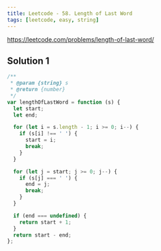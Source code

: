 ```yaml
---
title: Leetcode - 58. Length of Last Word
tags: [leetcode, easy, string]
---
```


https://leetcode.com/problems/length-of-last-word/

## Solution 1

```js
/**
 * @param {string} s
 * @return {number}
 */
var lengthOfLastWord = function (s) {
  let start;
  let end;

  for (let i = s.length - 1; i >= 0; i--) {
    if (s[i] !== ' ') {
      start = i;
      break;
    }
  }

  for (let j = start; j >= 0; j--) {
    if (s[j] === ' ') {
      end = j;
      break;
    }
  }

  if (end === undefined) {
    return start + 1;
  }
  return start - end;
};
```
